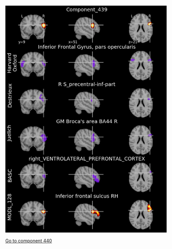 


![439](preliminary/439.jpg "Component 439")

[Go to component 440](https://parietal-inria.github.io/MODL_atlas/512/440 "Component 440")